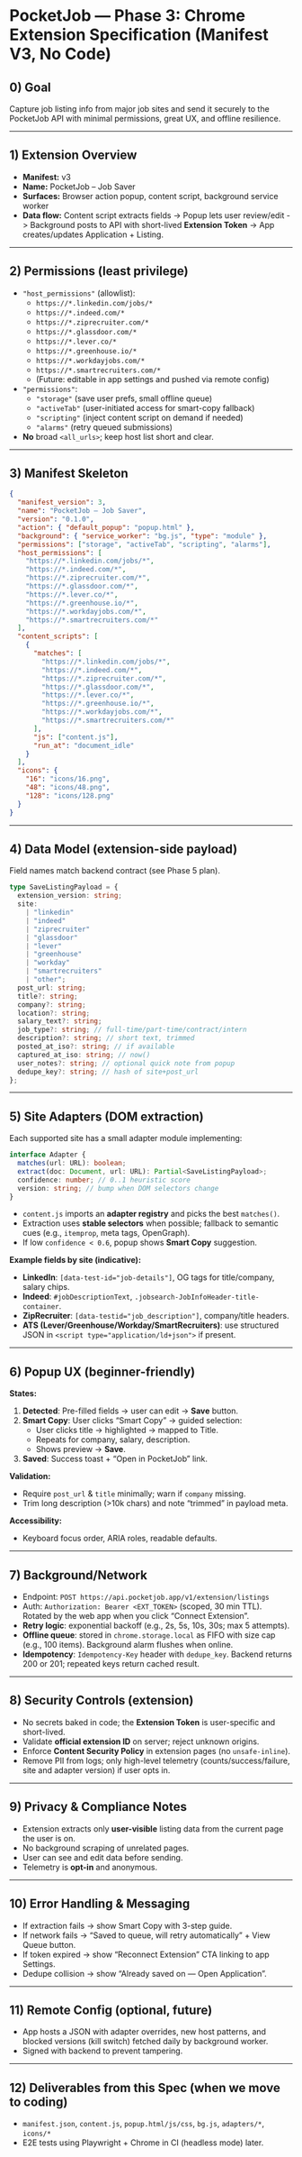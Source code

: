 # PocketJob — Phase 3: Chrome Extension Specification (Manifest V3, No Code)

## 0) Goal

Capture job listing info from major job sites and send it securely to the PocketJob API with minimal permissions, great UX, and offline resilience.

---

## 1) Extension Overview

- **Manifest:** v3
- **Name:** PocketJob – Job Saver
- **Surfaces:** Browser action popup, content script, background service worker
- **Data flow:** Content script extracts fields -> Popup lets user review/edit -> Background posts to API with short-lived **Extension Token** -> App creates/updates Application + Listing.

---

## 2) Permissions (least privilege)

- `"host_permissions"` (allowlist):
  - `https://*.linkedin.com/jobs/*`
  - `https://*.indeed.com/*`
  - `https://*.ziprecruiter.com/*`
  - `https://*.glassdoor.com/*`
  - `https://*.lever.co/*`
  - `https://*.greenhouse.io/*`
  - `https://*.workdayjobs.com/*`
  - `https://*.smartrecruiters.com/*`
  - (Future: editable in app settings and pushed via remote config)
- `"permissions"`:
  - `"storage"` (save user prefs, small offline queue)
  - `"activeTab"` (user-initiated access for smart-copy fallback)
  - `"scripting"` (inject content script on demand if needed)
  - `"alarms"` (retry queued submissions)
- **No** broad `<all_urls>`; keep host list short and clear.

---

## 3) Manifest Skeleton

```json
{
  "manifest_version": 3,
  "name": "PocketJob – Job Saver",
  "version": "0.1.0",
  "action": { "default_popup": "popup.html" },
  "background": { "service_worker": "bg.js", "type": "module" },
  "permissions": ["storage", "activeTab", "scripting", "alarms"],
  "host_permissions": [
    "https://*.linkedin.com/jobs/*",
    "https://*.indeed.com/*",
    "https://*.ziprecruiter.com/*",
    "https://*.glassdoor.com/*",
    "https://*.lever.co/*",
    "https://*.greenhouse.io/*",
    "https://*.workdayjobs.com/*",
    "https://*.smartrecruiters.com/*"
  ],
  "content_scripts": [
    {
      "matches": [
        "https://*.linkedin.com/jobs/*",
        "https://*.indeed.com/*",
        "https://*.ziprecruiter.com/*",
        "https://*.glassdoor.com/*",
        "https://*.lever.co/*",
        "https://*.greenhouse.io/*",
        "https://*.workdayjobs.com/*",
        "https://*.smartrecruiters.com/*"
      ],
      "js": ["content.js"],
      "run_at": "document_idle"
    }
  ],
  "icons": {
    "16": "icons/16.png",
    "48": "icons/48.png",
    "128": "icons/128.png"
  }
}
```

---

## 4) Data Model (extension-side payload)

Field names match backend contract (see Phase 5 plan).

```ts
type SaveListingPayload = {
  extension_version: string;
  site:
    | "linkedin"
    | "indeed"
    | "ziprecruiter"
    | "glassdoor"
    | "lever"
    | "greenhouse"
    | "workday"
    | "smartrecruiters"
    | "other";
  post_url: string;
  title?: string;
  company?: string;
  location?: string;
  salary_text?: string;
  job_type?: string; // full-time/part-time/contract/intern
  description?: string; // short text, trimmed
  posted_at_iso?: string; // if available
  captured_at_iso: string; // now()
  user_notes?: string; // optional quick note from popup
  dedupe_key?: string; // hash of site+post_url
};
```

---

## 5) Site Adapters (DOM extraction)

Each supported site has a small adapter module implementing:

```ts
interface Adapter {
  matches(url: URL): boolean;
  extract(doc: Document, url: URL): Partial<SaveListingPayload>;
  confidence: number; // 0..1 heuristic score
  version: string; // bump when DOM selectors change
}
```

- `content.js` imports an **adapter registry** and picks the best `matches()`.
- Extraction uses **stable selectors** when possible; fallback to semantic cues (e.g., `itemprop`, meta tags, OpenGraph).
- If low `confidence < 0.6`, popup shows **Smart Copy** suggestion.

**Example fields by site (indicative):**

- **LinkedIn**: `[data-test-id="job-details"]`, OG tags for title/company, salary chips.
- **Indeed**: `#jobDescriptionText`, `.jobsearch-JobInfoHeader-title-container`.
- **ZipRecruiter**: `[data-testid="job_description"]`, company/title headers.
- **ATS (Lever/Greenhouse/Workday/SmartRecruiters)**: use structured JSON in `<script type="application/ld+json">` if present.

---

## 6) Popup UX (beginner-friendly)

**States:**

1. **Detected**: Pre-filled fields -> user can edit -> **Save** button.
2. **Smart Copy**: User clicks “Smart Copy” -> guided selection:
   - User clicks title -> highlighted -> mapped to Title.
   - Repeats for company, salary, description.
   - Shows preview -> **Save**.
3. **Saved**: Success toast + “Open in PocketJob” link.

**Validation:**

- Require `post_url` & `title` minimally; warn if `company` missing.
- Trim long description (>10k chars) and note “trimmed” in payload meta.

**Accessibility:**

- Keyboard focus order, ARIA roles, readable defaults.

---

## 7) Background/Network

- Endpoint: `POST https://api.pocketjob.app/v1/extension/listings`
- Auth: `Authorization: Bearer <EXT_TOKEN>` (scoped, 30 min TTL). Rotated by the web app when you click “Connect Extension”.
- **Retry logic**: exponential backoff (e.g., 2s, 5s, 10s, 30s; max 5 attempts).
- **Offline queue**: stored in `chrome.storage.local` as FIFO with size cap (e.g., 100 items). Background alarm flushes when online.
- **Idempotency**: `Idempotency-Key` header with `dedupe_key`. Backend returns 200 or 201; repeated keys return cached result.

---

## 8) Security Controls (extension)

- No secrets baked in code; the **Extension Token** is user-specific and short-lived.
- Validate **official extension ID** on server; reject unknown origins.
- Enforce **Content Security Policy** in extension pages (no `unsafe-inline`).
- Remove PII from logs; only high-level telemetry (counts/success/failure, site and adapter version) if user opts in.

---

## 9) Privacy & Compliance Notes

- Extension extracts only **user-visible** listing data from the current page the user is on.
- No background scraping of unrelated pages.
- User can see and edit data before sending.
- Telemetry is **opt-in** and anonymous.

---

## 10) Error Handling & Messaging

- If extraction fails -> show Smart Copy with 3-step guide.
- If network fails -> “Saved to queue, will retry automatically” + View Queue button.
- If token expired -> show “Reconnect Extension” CTA linking to app Settings.
- Dedupe collision -> show “Already saved on <date> — Open Application”.

---

## 11) Remote Config (optional, future)

- App hosts a JSON with adapter overrides, new host patterns, and blocked versions (kill switch) fetched daily by background worker.
- Signed with backend to prevent tampering.

---

## 12) Deliverables from this Spec (when we move to coding)

- `manifest.json`, `content.js`, `popup.html/js/css`, `bg.js`, `adapters/*`, `icons/*`
- E2E tests using Playwright + Chrome in CI (headless mode) later.
